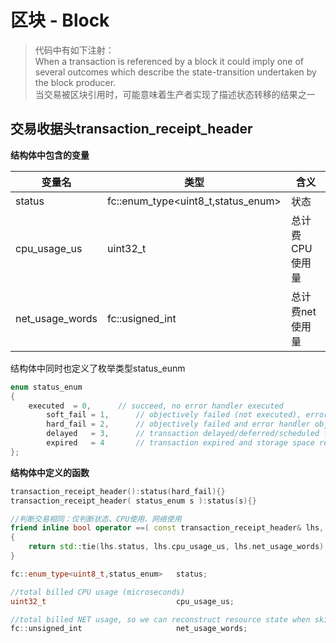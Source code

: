 # 区块 - Block
> 代码中有如下注射：       
> When a transaction is referenced by a block it could imply one of several outcomes which describe the state-transition undertaken by the block producer.     
> 当交易被区块引用时，可能意味着生产者实现了描述状态转移的结果之一


## 交易收据头transaction_receipt_header
**结构体中包含的变量**

|变量名	|类型	|含义|
|--		|--					|--|
|status		|fc::enum_type<uint8_t,status_enum>	|状态|
|cpu_usage_us	|uint32_t				|总计费CPU使用量|
|net_usage_words|fc::usigned_int			|总计费net使用量|

结构体中同时也定义了枚举类型status_eunm
```C++
enum status_enum 
{
	executed  = 0,		// succeed, no error handler executed
        soft_fail = 1,		// objectively failed (not executed), error handler executed
        hard_fail = 2, 		// objectively failed and error handler objectively failed thus no state change
        delayed   = 3, 		// transaction delayed/deferred/scheduled for future execution
        expired   = 4  		// transaction expired and storage space refuned to user
};
```

**结构体中定义的函数**
```C++
transaction_receipt_header():status(hard_fail){}
transaction_receipt_header( status_enum s ):status(s){}

//判断交易相同：仅判断状态、CPU使用、网络使用
friend inline bool operator ==( const transaction_receipt_header& lhs, const transaction_receipt_header& rhs ) 
{
	return std::tie(lhs.status, lhs.cpu_usage_us, lhs.net_usage_words) == std::tie(rhs.status, rhs.cpu_usage_us, rhs.net_usage_words);
}

fc::enum_type<uint8_t,status_enum>   status;

//total billed CPU usage (microseconds)
uint32_t                             cpu_usage_us; 

//total billed NET usage, so we can reconstruct resource state when skipping context free data... hard failures...
fc::unsigned_int                     net_usage_words; 
```
